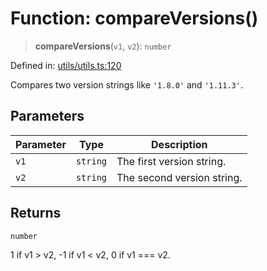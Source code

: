 # Function: compareVersions()

> **compareVersions**(`v1`, `v2`): `number`

Defined in: [utils/utils.ts:120](https://github.com/humanbydefinition/p5.asciify/blob/e84cef5e536638c5f6d76446c1b5a0c21e26f2d7/src/lib/utils/utils.ts#L120)

Compares two version strings like `'1.8.0'` and `'1.11.3'`.

## Parameters

| Parameter | Type     | Description                |
| --------- | -------- | -------------------------- |
| `v1`      | `string` | The first version string.  |
| `v2`      | `string` | The second version string. |

## Returns

`number`

1 if v1 > v2, -1 if v1 < v2, 0 if v1 === v2.
